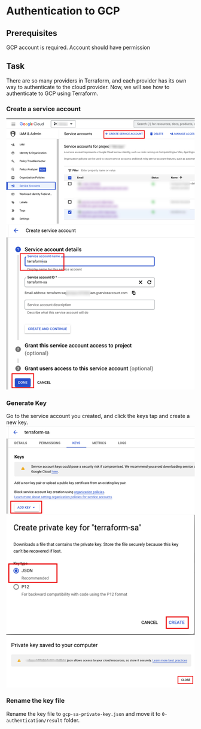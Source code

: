 # Authentication to GCP

## Prerequisites
GCP account is required. Account should have permission 

## Task
There are so many providers in Terraform, and each provider has its own way to authenticate to the cloud provider.
Now, we will see how to authenticate to GCP using Terraform.

### Create a service account
![](../src/2023-02-10-14-51-55.png)
![](../src/2023-02-10-14-53-49.png)

### Generate Key
Go to the service account you created, and click the keys tap and create a new key.
![](../src/2023-02-10-14-54-53.png)
![](../src/2023-02-10-14-55-54.png)
![](../src/2023-02-10-14-56-24.png)

### Rename the key file
Rename the key file to `gcp-sa-private-key.json` and move it to `0-authentication/result` folder.